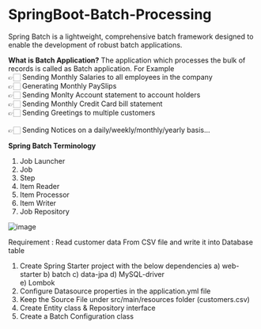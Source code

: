 # SpringBoot-Batch-Processing

Spring Batch is a lightweight, comprehensive batch framework designed to enable the development of robust batch applications.<br>

**What is Batch Application?**
    The application which processes the bulk of records is called as Batch application. For Example<br>
👉🏻	Sending Monthly Salaries to all employees in the company<br>
👉🏻	Generating Monthly PaySlips<br>
👉🏻	Sending Monlty Account statement to account holders<br>
👉🏻	Sending Monthly Credit Card bill statement<br>
👉🏻	Sending Greetings to multiple customers<br>                                                       
👉🏻	Sending Notices on a daily/weekly/monthly/yearly basis...<br>

**Spring Batch Terminology**
1)	Job Launcher
2)	Job
3)	Step
4)	Item Reader
5)	Item Processor
6)	Item Writer
7)	Job Repository

   ![image](https://github.com/Debarjitmohanty/SpringBoot-Batch-Processing/assets/91021174/c08c636d-bc2f-4cd3-8fd7-2de571fd44b8)

 
 
Requirement : Read customer data From CSV file and write it into Database table
 1) Create Spring Starter project with the below dependencies
a)	web-starter
b)	batch
c)	data-jpa
d)	MySQL-driver      
e)	Lombok
 2) Configure Datasource properties in the application.yml file
 3) Keep the Source File under src/main/resources folder (customers.csv)
 4) Create Entity class & Repository interface
 5) Create a Batch Configuration class
